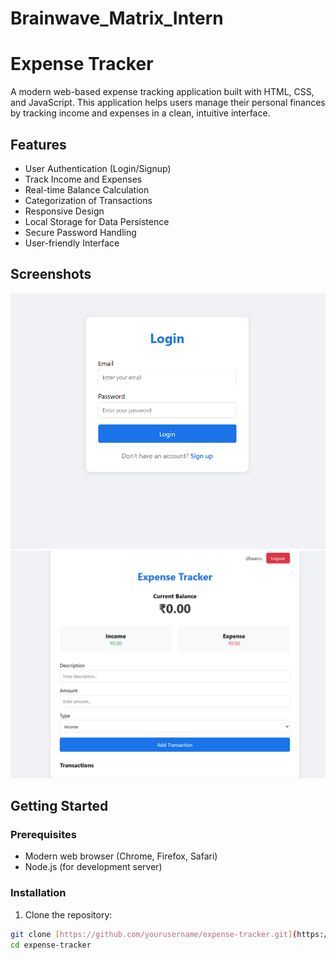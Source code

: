 # Brainwave_Matrix_Intern
# Expense Tracker

A modern web-based expense tracking application built with HTML, CSS, and JavaScript. This application helps users manage their personal finances by tracking income and expenses in a clean, intuitive interface.

## Features

- User Authentication (Login/Signup)
- Track Income and Expenses
- Real-time Balance Calculation
- Categorization of Transactions
- Responsive Design
- Local Storage for Data Persistence
- Secure Password Handling
- User-friendly Interface


## Screenshots

![Login Page](Login.png)
![Dashboard](Dashboard.png)

## Getting Started

### Prerequisites

- Modern web browser (Chrome, Firefox, Safari)
- Node.js (for development server)

### Installation

1. Clone the repository:
```bash
git clone [https://github.com/yourusername/expense-tracker.git](https://github.com/yourusername/expense-tracker.git)
cd expense-tracker
